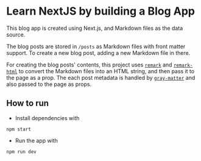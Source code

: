 # Learn NextJS by building a Blog App

This blog app is created using Next.js, and Markdown files as the data source.

The blog posts are stored in `/posts` as Markdown files with front matter support. To create a new blog post, adding a new Markdown file in there.

For creating the blog posts' contents, this project uses [`remark`](https://github.com/remarkjs/remark) and [`remark-html`](https://github.com/remarkjs/remark-html) to convert the Markdown files into an HTML string, and then pass it to the page as a prop. The each post metadata is handled by [`gray-matter`](https://github.com/jonschlinkert/gray-matter) and also passed to the page as props.

## How to run

- Install dependencies with

```
npm start
```

- Run the app with

```
npm run dev
```
